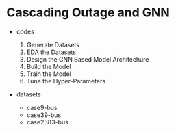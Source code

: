 # Cascading Outage and GNN

- codes

  1. Generate Datasets
  2. EDA the Datasets
  3. Design the GNN Based Model Architechure
  4. Build the Model
  5. Train the Model
  6. Tune the Hyper-Parameters

- datasets

    - case9-bus
    - case39-bus
    - case2383-bus